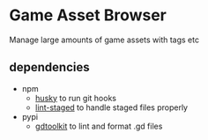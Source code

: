 # Game Asset Browser

Manage large amounts of game assets with tags etc

## dependencies

- npm
  - [husky](https://www.npmjs.com/package/husky) to run git hooks
  - [lint-staged](https://www.npmjs.com/package/lint-staged) to handle staged files properly
- pypi
  - [gdtoolkit](https://pypi.org/project/gdtoolkit/) to lint and format .gd files
